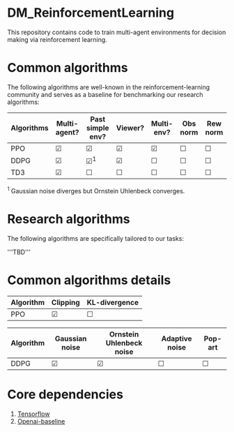 # DM_ReinforcementLearning
This repository contains code to train multi-agent environments for decision making via reinforcement learning. 

# Common algorithms
The following algorithms are well-known in the reinforcement-learning community and serves as a baseline for benchmarking our research algorithms:

| Algorithms | Multi-agent? | Past simple env? | Viewer? | Multi-env? | Obs norm | Rew norm
| --- | --- | --- | --- | --- | --- | --- |
| PPO | ☑ | ☑ | ☑ | ☑ | ☐ | ☐ |
| DDPG | ☑ | ☑<sup>1</sup> | ☑ | ☐ | ☐ | ☐ |
| TD3 | ☑ | ☐ | ☐ | ☐ | ☐ | ☐ |

<sup>1</sup> Gaussian noise diverges but Ornstein Uhlenbeck converges.

# Research algorithms
The following algorithms are specifically tailored to our tasks:

'''TBD'''

# Common algorithms details

| Algorithm | Clipping | KL-divergence |
| --- | --- | --- |
| PPO | ☑ | ☐ |

| Algorithm | Gaussian noise | Ornstein Uhlenbeck noise | Adaptive noise | Pop-art |
| --- | --- | --- | --- | --- |
| DDPG | ☑ | ☑ | ☐ | ☐ |

# Core dependencies
1. [Tensorflow](https://www.tensorflow.org/)
2. [Openai-baseline](https://github.com/openai/baselines)

